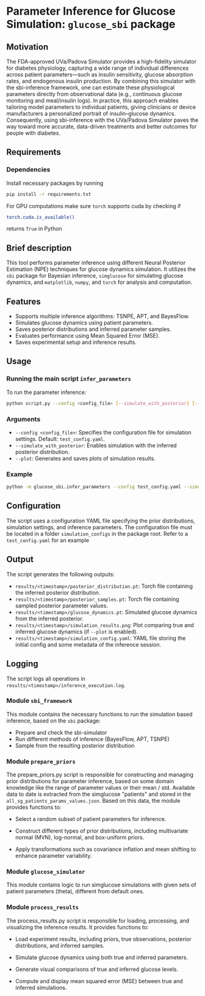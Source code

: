 # Parameter Inference for Glucose Simulation: `glucose_sbi` package
## Motivation
The FDA-approved UVa/Padova Simulator provides a high-fidelity simulator for diabetes physiology, capturing a wide range of individual differences across patient parameters—such as insulin sensitivity, glucose absorption rates, and endogenous insulin production. By combining this simulator with the sbi-inference framework, one can estimate these physiological parameters directly from observational data (e.g., continuous glucose monitoring and meal/insulin logs). In practice, this approach enables tailoring model parameters to individual patients, giving clinicians or device manufacturers a personalized portrait of insulin–glucose dynamics. Consequently, using sbi-inference with the UVa/Padova Simulator paves the way toward more accurate, data-driven treatments and better outcomes for people with diabetes.
## Requirements

### Dependencies
Install necessary packages by running
```bash
pip install -r requirements.txt
```

For GPU computations make sure `torch` supports cuda by checking if
```bash
torch.cuda.is_available()
```
returns `True` in Python

## Brief description
This tool performs parameter inference using different Neural Posterior Estimation (NPE) techniques for glucose dynamics simulation. It utilizes the `sbi` package for Bayesian inference, `simglucose` for simulating glucose dynamics, and `matplotlib`, `numpy`, and `torch` for analysis and computation.

## Features
- Supports multiple inference algorithms: TSNPE, APT, and BayesFlow.
- Simulates glucose dynamics using patient parameters.
- Saves posterior distributions and inferred parameter samples.
- Evaluates performance using Mean Squared Error (MSE).
- Saves experimental setup and inference results.

## Usage

### Running the main script `infer_parameters`
To run the parameter inference:
```bash
python script.py --config <config_file> [--simulate_with_posterior] [--plot]
```

### Arguments
- `--config <config_file>`: Specifies the configuration file for simulation settings. Default: `test_config.yaml`.
- `--simulate_with_posterior`: Enables simulation with the inferred posterior distribution.
- `--plot`: Generates and saves plots of simulation results.

### Example
```bash
python -m glucose_sbi.infer_parameters --config test_config.yaml --simulate_with_posterior --plot
```

## Configuration
The script uses a configuration YAML file specifying the prior distributions, simulation settings, and inference parameters. The configuration file must be located in a folder `simulation_configs` in the package root.
Refer to a `test_config.yaml` for an example


## Output
The script generates the following outputs:
- `results/<timestamp>/posterior_distribution.pt`: Torch file containing the inferred posterior distribution.
- `results/<timestamp>/posterior_samples.pt`: Torch file containing sampled posterior parameter values.
- `results/<timestamp>/glucose_dynamics.pt`: Simulated glucose dynamics from the inferred posterior.
- `results/<timestamp>/simulation_results.png`: Plot comparing true and inferred glucose dynamics (if `--plot` is enabled).
- `results/<timestamp>/simulation_config.yaml`: YAML file storing the initial config and some metadata of the inference session.

## Logging
The script logs all operations in `results/<timestamp>/inference_execution.log`.

### Module `sbi_framework`
This module contains the necessary functions to run the simulation based inference, based on the `sbi` package:
- Prepare and check the sbi-simulator
- Run different methods of inference (BayesFlow, APT, TSNPE)
- Sample from the resulting posterior distribution

### Module `prepare_priors`

The prepare_priors.py script is responsible for constructing and managing prior distributions for parameter inference, based on some domain knowledge like the range of parameter values or their mean / std.
Available data to date is extracted from the simglucose "patients" and stored in the `all_sg_patients_params_values.json`. Based on this data, the module provides functions to:

- Select a random subset of patient parameters for inference.

- Construct different types of prior distributions, including multivariate normal (MVN), log-normal, and box-uniform priors.

- Apply transformations such as covariance inflation and mean shifting to enhance parameter variability.

### Module `glucose_simulator`
This module contains logic to run simglucose simulations with given sets of patient parameters (theta), different from default ones.

### Module `process_results`

The process_results.py script is responsible for loading, processing, and visualizing the inference results. It provides functions to:

- Load experiment results, including priors, true observations, posterior distributions, and inferred samples.

- Simulate glucose dynamics using both true and inferred parameters.

- Generate visual comparisons of true and inferred glucose levels.

- Compute and display mean squared error (MSE) between true and inferred simulations.
